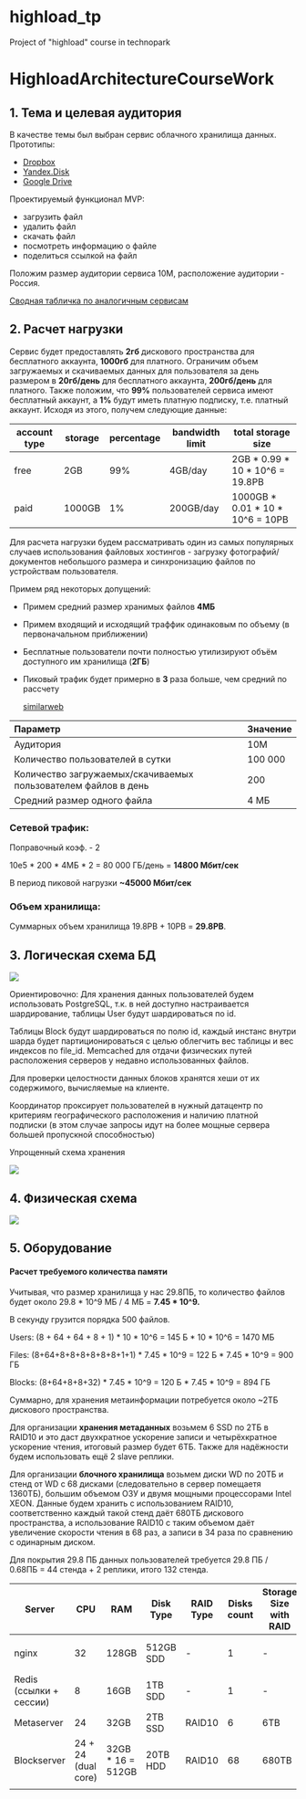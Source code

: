 # highload_tp

Project of "highload" course in technopark

# HighloadArchitectureCourseWork

## 1. Тема и целевая аудитория

В качестве темы был выбран сервис облачного хранилища данных. 
Прототипы:

- [Dropbox](https://www.dropbox.com/) 
- [Yandex.Disk](https://disk.yandex.ru/)
- [Google Drive](https://drive.google.com/)

Проектируемый функционал MVP:

* загрузить файл
* удалить файл
* скачать файл
* посмотреть информацию о файле
* поделиться ссылкой на файл

Положим размер аудитории сервиса 10М, расположение аудитории - Россия.

[Сводная табличка по аналогичным сервисам](https://en.wikipedia.org/wiki/Comparison_of_file_hosting_services)

## 2. Расчет нагрузки

Сервис будет предоставлять **2гб** дискового пространства для бесплатного аккаунта, **1000гб** для платного.
Ограничим объем загружаемых и скачиваемых данных для пользователя за день размером в **20гб/день** для бесплатного аккаунта, **200гб/день** для платного.
Также положим, что **99%** пользователей сервиса имеют бесплатный аккаунт, а **1%** будут иметь платную подписку, т.е. платный аккаунт.
Исходя из этого, получем следующие данные:

| account type | storage | percentage | bandwidth limit | total storage size               |
| ------------ | ------- | ---------- | --------------- | -------------------------------- |
| free         | 2GB     | 99%        | 4GB/day         | 2GB * 0.99 * 10 * 10^6 =  19.8PB |
| paid         | 1000GB  | 1%         | 200GB/day       | 1000GB * 0.01 * 10 * 10^6 = 10PB |

Для расчета нагрузки будем рассматривать один из самых популярных случаев использования файловых хостингов - загрузку фотографий/документов небольшого размера и синхронизацию файлов по устройствам пользователя.

Примем ряд некоторых допущений:

* Примем средний размер хранимых файлов **4МБ** 

* Примем входящий и исходящий траффик одинаковым по объему (в первоначальном приближении)

* Бесплатные пользователи почти полностью утилизируют объём доступного им хранилища (**2ГБ**)

* Пиковый трафик будет примерно в **3** раза больше, чем средний по рассчету

  [similarweb](https://www.similarweb.com/website/disk.yandex.ru/)

| Параметр                                                     | Значение |
| :----------------------------------------------------------- | -------- |
| Аудитория                                                    | 10М      |
| Количество пользователей в сутки                             | 100 000  |
| Количество загружаемых/скачиваемых пользователем файлов в день | 200      |
| Средний размер одного файла                                  | 4 МБ     |

### Сетевой трафик:

Поправочный коэф. - 2

10e5 * 200 * 4МБ * 2 = 80 000 ГБ/день = **14800 Мбит/сек**

В период пиковой нагрузки **~45000 Мбит/сек**

### Объем хранилища:

Суммарных объем хранилища  19.8PB + 10PB = **29.8PB**.


## 3. Логическая схема БД

![](./assets/logic_scheme.png)



Ориентировочно:
Для хранения данных пользователей будем использовать PostgreSQL, т.к. в ней доступно настраивается шардирование, таблицы User будут шардироваться по id.

Таблицы  Block будут шардироваться по полю id, каждый инстанс внутри шарда будет партиционироваться с целью облегчить вес таблицы и вес индексов по file_id. 
Memcached для отдачи физических путей расположения серверов у недавно использованных файлов. 



Для проверки целостности данных блоков хранятся хеши от их содержимого, вычисляемые на клиенте.

Координатор проксирует пользователей в нужный датацентр по критериям географического расположения и наличию платной подписки (в этом случае запросы идут на более мощные сервера большей пропускной способностью) 

Упрощенный схема хранения

![](./assets/simple_scheme.png)



## 4. Физическая схема



![](./assets/physic_scheme.png)



## 5. Оборудование

#### Расчет требуемого количества памяти

Учитывая, что размер хранилища у нас 29.8ПБ, то количество файлов будет около 29.8 * 10^9 МБ / 4 МБ = **7.45 * 10^9.**

В секунду грузится порядка 500 файлов.

Users: (8 + 64 + 64 + 8 + 1) * 10 * 10^6 = 145 Б * 10 * 10^6 =  1470 МБ

Files: (8+64+8+8+8+8+8+8+1+1) * 7.45 * 10^9 = 122 Б * 7.45 * 10^9 = 900 ГБ

Blocks: (8+64+8+8+32)  * 7.45 * 10^9 =  120 Б * 7.45 * 10^9 = 894 ГБ

Суммарно, для хранения метаинформации потребуется около ~2ТБ дискового пространства.

Для организации **хранения метаданных** возьмем 6 SSD по 2ТБ в RAID10 и это даст двухкратное ускорение записи и четырёхкратное ускорение чтения, итоговый размер будет 6ТБ. Также для надёжности будем использовать ещё 2 slave реплики.

Для организации **блочного хранилища** возьмем диски WD по 20ТБ и стенд от WD c 68 дисками (следовательно в сервер помещаетя 1360ТБ), большим объемом ОЗУ и двумя мощными процессорами Intel XEON. Данные будем хранить с использованием RAID10, соответственно каждый такой стенд даёт 680ТБ дискового пространства, а использование RAID10 с таким объемом даёт увеличение скорости чтения в 68 раз, а записи в 34 раза по сравнению с одинарным диском.

Для покрытия 29.8 ПБ данных пользователей требуется 29.8 ПБ  / 0.68ПБ = 44 стенда + 2 реплики, итого 132 стенда.

| Server                  | CPU                 | RAM               | Disk Type | RAID Type | Disks count | Storage Size with RAID | Amount               | Replicas count | Total Amount |
| ----------------------- | ------------------- | ----------------- | --------- | --------- | ----------- | ---------------------- | -------------------- | -------------- | ------------ |
| nginx                   | 32                  | 128GB             | 512GB SDD | -         | 1           | -                      | 2 & 2 in reserve = 4 | 2              | 12           |
| Redis (ссылки + сессии) | 8                   | 16GB              | 1TB SDD   | -         | 1           | -                      | 1                    | 2              | 3            |
| Metaserver              | 24                  | 32GB              | 2TB SSD   | RAID10    | 6           | 6TB                    | 1                    | 2              | 3            |
| Blockserver             | 24 + 24 (dual core) | 32GB * 16 = 512GB | 20TB HDD  | RAID10    | 68          | 680TB                  | 44                   | 2              | 132          |
|                         |                     |                   |           |           |             |                        |                      |                |              |
